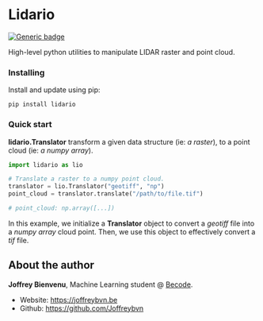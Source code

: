 # Lidario

[![Generic badge](https://img.shields.io/badge/python-3.6%20%7C%203.7%20%7C%203.8%20%7C%203.9-blue)](https://www.python.org/downloads/release/python-380/)

High-level python utilities to manipulate LIDAR raster and point cloud.


### Installing
Install and update using pip:

```Shell
pip install lidario
```

### Quick start

**lidario.Translator** transform a given data structure (ie: *a raster*), to a point cloud (ie: *a numpy array*).

```Python
import lidario as lio

# Translate a raster to a numpy point cloud.
translator = lio.Translator("geotiff", "np")
point_cloud = translator.translate("/path/to/file.tif")

# point_cloud: np.array([...])
```

In this example, we initialize a **Translator** object to convert a *geotiff* file into a *numpy array* cloud point.
Then, we use this object to effectively convert a *tif* file.

## About the author
**Joffrey Bienvenu**, Machine Learning student @ [Becode](https://becode.org/).
 - Website: https://joffreybvn.be
 - Github: https://github.com/Joffreybvn 